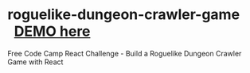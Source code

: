 # roguelike-dungeon-crawler-game   &nbsp; &nbsp; &nbsp; [DEMO here](https://ziweidream.github.io/roguelike-game-react/)
Free Code Camp React Challenge - Build a Roguelike Dungeon Crawler Game with React 

